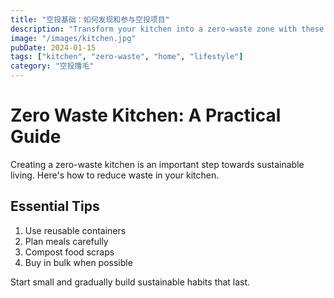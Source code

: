 ```yaml
---
title: "空投基础：如何发现和参与空投项目"
description: "Transform your kitchen into a zero-waste zone with these practical tips."
image: "/images/kitchen.jpg"
pubDate: 2024-01-15
tags: ["kitchen", "zero-waste", "home", "lifestyle"]
category: "空投撸毛"
---
```


# Zero Waste Kitchen: A Practical Guide

Creating a zero-waste kitchen is an important step towards sustainable living. Here's how to reduce waste in your kitchen.

## Essential Tips

1. Use reusable containers
2. Plan meals carefully
3. Compost food scraps
4. Buy in bulk when possible

Start small and gradually build sustainable habits that last.